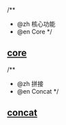 /**
 * @zh 核心功能
 * @en Core
 */

## [core](./core.md)

					
/**
 * @zh 拼接
 * @en Concat
 */

## [concat](./concat.md)

					